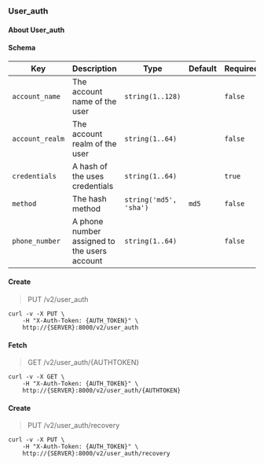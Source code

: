 ### User_auth

#### About User_auth

#### Schema

Key | Description | Type | Default | Required
--- | ----------- | ---- | ------- | --------
`account_name` | The account name of the user | `string(1..128)` |   | `false`
`account_realm` | The account realm of the user | `string(1..64)` |   | `false`
`credentials` | A hash of the uses credentials | `string(1..64)` |   | `true`
`method` | The hash method | `string('md5', 'sha')` | `md5` | `false`
`phone_number` | A phone number assigned to the users account | `string(1..64)` |   | `false`


#### Create

> PUT /v2/user_auth

```curl
curl -v -X PUT \
    -H "X-Auth-Token: {AUTH_TOKEN}" \
    http://{SERVER}:8000/v2/user_auth
```

#### Fetch

> GET /v2/user_auth/{AUTHTOKEN}

```curl
curl -v -X GET \
    -H "X-Auth-Token: {AUTH_TOKEN}" \
    http://{SERVER}:8000/v2/user_auth/{AUTHTOKEN}
```

#### Create

> PUT /v2/user_auth/recovery

```curl
curl -v -X PUT \
    -H "X-Auth-Token: {AUTH_TOKEN}" \
    http://{SERVER}:8000/v2/user_auth/recovery
```

